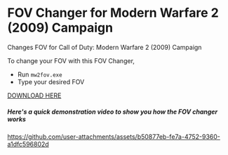 # FOV Changer for Modern Warfare 2 (2009) Campaign

Changes FOV for Call of Duty: Modern Warfare 2 (2009) Campaign

To change your FOV with this FOV Changer,
- Run `mw2fov.exe`
- Type your desired FOV

[DOWNLOAD HERE](https://github.com/Stevontavius/MW2-Campaign-FOV-Changer/releases)

##### Here's a quick demonstration video to show you how the FOV changer works


https://github.com/user-attachments/assets/b50877eb-fe7a-4752-9360-a1dfc596802d

